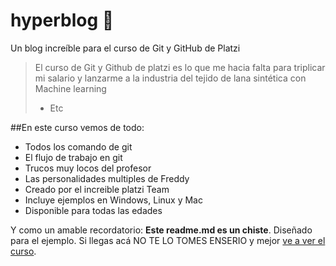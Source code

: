 # hyperblog 💚

Un blog increíble para el curso de Git y GitHub de Platzi

> El curso de Git y Github de platzi es lo que me hacia falta para triplicar mi salario y lanzarme a la industria del tejido de lana sintética con Machine learning
>
> -   Etc

##En este curso vemos de todo:

-   Todos los comando de git
-   El flujo de trabajo en git
-   Trucos muy locos del profesor
-   Las personalidades multiples de Freddy
-   Creado por el increible platzi Team
-   Incluye ejemplos en Windows, Linux y Mac
-   Disponible para todas las edades

Y como un amable recordatorio: **Este readme.md es un chiste**. Diseñado para el ejemplo. Si llegas acá NO TE LO TOMES ENSERIO y mejor [ve a ver el curso](https://platzi.com/cursos/git-github/ 'a ver el curso').
